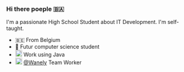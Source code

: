 ### Hi there poeple 🇧🇦

I'm a passionate High School Student about IT Development. I'm self-taught.
  
 - 🇧🇪 From Belgium
 - 🔮 Futur computer science student
 - <img alt="Java" width="18px" src="https://emojis.slackmojis.com/emojis/images/1450733280/232/java.png?1450733280"/> Work using Java 
 - <img alt="Wanely" width="18px" src="https://cdn.discordapp.com/attachments/774338180987486219/775094899849691236/1.png"/> <a href="https://github.com/Wanely">@Wanely</a> Team Worker
